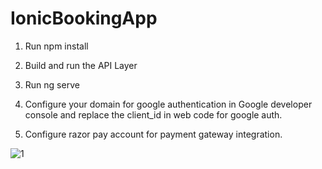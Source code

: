 # IonicBookingApp

1. Run npm install

2. Build and run the API Layer

3. Run ng serve 

4. Configure your domain for google authentication in Google developer console and replace the client_id in web code for google auth.

5. Configure razor pay account for payment gateway integration.

![1](https://user-images.githubusercontent.com/41433154/232385793-90df83ec-dbb5-4ec5-a597-eefa713908f9.png)
